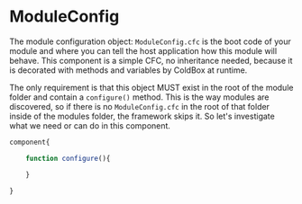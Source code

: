 # ModuleConfig

The module configuration object: `ModuleConfig.cfc` is the boot code of your module and where you can tell the host application how this module will behave. This component is a simple CFC, no inheritance needed, because it is decorated with methods and variables by ColdBox at runtime.

The only requirement is that this object MUST exist in the root of the module folder and contain a `configure()` method. This is the way modules are discovered, so if there is no `ModuleConfig.cfc` in the root of that folder inside of the modules folder, the framework skips it. So let's investigate what we need or can do in this component.

```javascript
component{

    function configure(){

    }

}
```

